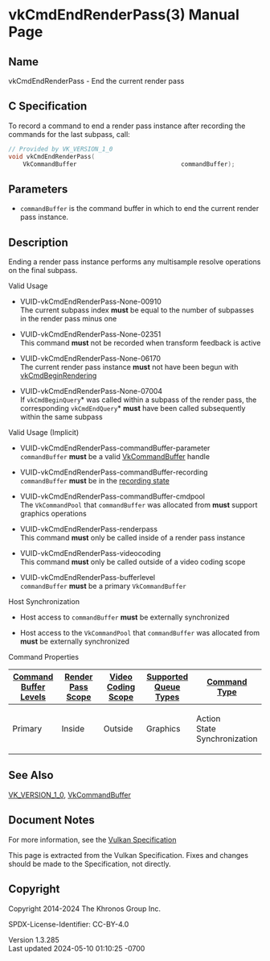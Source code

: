 # vkCmdEndRenderPass(3) Manual Page

## Name

vkCmdEndRenderPass - End the current render pass



## <a href="#_c_specification" class="anchor"></a>C Specification

To record a command to end a render pass instance after recording the
commands for the last subpass, call:

``` c
// Provided by VK_VERSION_1_0
void vkCmdEndRenderPass(
    VkCommandBuffer                             commandBuffer);
```

## <a href="#_parameters" class="anchor"></a>Parameters

- `commandBuffer` is the command buffer in which to end the current
  render pass instance.

## <a href="#_description" class="anchor"></a>Description

Ending a render pass instance performs any multisample resolve
operations on the final subpass.

Valid Usage

- <a href="#VUID-vkCmdEndRenderPass-None-00910"
  id="VUID-vkCmdEndRenderPass-None-00910"></a>
  VUID-vkCmdEndRenderPass-None-00910  
  The current subpass index **must** be equal to the number of subpasses
  in the render pass minus one

- <a href="#VUID-vkCmdEndRenderPass-None-02351"
  id="VUID-vkCmdEndRenderPass-None-02351"></a>
  VUID-vkCmdEndRenderPass-None-02351  
  This command **must** not be recorded when transform feedback is
  active

- <a href="#VUID-vkCmdEndRenderPass-None-06170"
  id="VUID-vkCmdEndRenderPass-None-06170"></a>
  VUID-vkCmdEndRenderPass-None-06170  
  The current render pass instance **must** not have been begun with
  [vkCmdBeginRendering](https://registry.khronos.org/vulkan/specs/1.3-extensions/man/html/vkCmdBeginRendering.html)

- <a href="#VUID-vkCmdEndRenderPass-None-07004"
  id="VUID-vkCmdEndRenderPass-None-07004"></a>
  VUID-vkCmdEndRenderPass-None-07004  
  If `vkCmdBeginQuery`\* was called within a subpass of the render pass,
  the corresponding `vkCmdEndQuery`\* **must** have been called
  subsequently within the same subpass

Valid Usage (Implicit)

- <a href="#VUID-vkCmdEndRenderPass-commandBuffer-parameter"
  id="VUID-vkCmdEndRenderPass-commandBuffer-parameter"></a>
  VUID-vkCmdEndRenderPass-commandBuffer-parameter  
  `commandBuffer` **must** be a valid
  [VkCommandBuffer](https://registry.khronos.org/vulkan/specs/1.3-extensions/man/html/VkCommandBuffer.html) handle

- <a href="#VUID-vkCmdEndRenderPass-commandBuffer-recording"
  id="VUID-vkCmdEndRenderPass-commandBuffer-recording"></a>
  VUID-vkCmdEndRenderPass-commandBuffer-recording  
  `commandBuffer` **must** be in the [recording
  state](#commandbuffers-lifecycle)

- <a href="#VUID-vkCmdEndRenderPass-commandBuffer-cmdpool"
  id="VUID-vkCmdEndRenderPass-commandBuffer-cmdpool"></a>
  VUID-vkCmdEndRenderPass-commandBuffer-cmdpool  
  The `VkCommandPool` that `commandBuffer` was allocated from **must**
  support graphics operations

- <a href="#VUID-vkCmdEndRenderPass-renderpass"
  id="VUID-vkCmdEndRenderPass-renderpass"></a>
  VUID-vkCmdEndRenderPass-renderpass  
  This command **must** only be called inside of a render pass instance

- <a href="#VUID-vkCmdEndRenderPass-videocoding"
  id="VUID-vkCmdEndRenderPass-videocoding"></a>
  VUID-vkCmdEndRenderPass-videocoding  
  This command **must** only be called outside of a video coding scope

- <a href="#VUID-vkCmdEndRenderPass-bufferlevel"
  id="VUID-vkCmdEndRenderPass-bufferlevel"></a>
  VUID-vkCmdEndRenderPass-bufferlevel  
  `commandBuffer` **must** be a primary `VkCommandBuffer`

Host Synchronization

- Host access to `commandBuffer` **must** be externally synchronized

- Host access to the `VkCommandPool` that `commandBuffer` was allocated
  from **must** be externally synchronized

Command Properties

<table class="tableblock frame-all grid-all stretch">
<colgroup>
<col style="width: 20%" />
<col style="width: 20%" />
<col style="width: 20%" />
<col style="width: 20%" />
<col style="width: 20%" />
</colgroup>
<thead>
<tr class="header">
<th class="tableblock halign-left valign-top"><a
href="#VkCommandBufferLevel">Command Buffer Levels</a></th>
<th class="tableblock halign-left valign-top"><a
href="#vkCmdBeginRenderPass">Render Pass Scope</a></th>
<th class="tableblock halign-left valign-top"><a
href="#vkCmdBeginVideoCodingKHR">Video Coding Scope</a></th>
<th class="tableblock halign-left valign-top"><a
href="#VkQueueFlagBits">Supported Queue Types</a></th>
<th class="tableblock halign-left valign-top"><a
href="#fundamentals-queueoperation-command-types">Command Type</a></th>
</tr>
</thead>
<tbody>
<tr class="odd">
<td class="tableblock halign-left valign-top"><p>Primary</p></td>
<td class="tableblock halign-left valign-top"><p>Inside</p></td>
<td class="tableblock halign-left valign-top"><p>Outside</p></td>
<td class="tableblock halign-left valign-top"><p>Graphics</p></td>
<td class="tableblock halign-left valign-top"><p>Action<br />
State<br />
Synchronization</p></td>
</tr>
</tbody>
</table>

## <a href="#_see_also" class="anchor"></a>See Also

[VK_VERSION_1_0](https://registry.khronos.org/vulkan/specs/1.3-extensions/man/html/VK_VERSION_1_0.html),
[VkCommandBuffer](https://registry.khronos.org/vulkan/specs/1.3-extensions/man/html/VkCommandBuffer.html)

## <a href="#_document_notes" class="anchor"></a>Document Notes

For more information, see the <a
href="https://registry.khronos.org/vulkan/specs/1.3-extensions/html/vkspec.html#vkCmdEndRenderPass"
target="_blank" rel="noopener">Vulkan Specification</a>

This page is extracted from the Vulkan Specification. Fixes and changes
should be made to the Specification, not directly.

## <a href="#_copyright" class="anchor"></a>Copyright

Copyright 2014-2024 The Khronos Group Inc.

SPDX-License-Identifier: CC-BY-4.0

Version 1.3.285  
Last updated 2024-05-10 01:10:25 -0700
